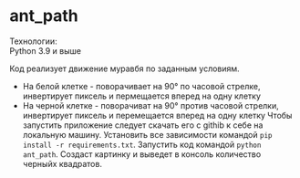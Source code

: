# ant_path

Технологии:  
Python 3.9 и выше 

Код реализует движение муравбя по заданным условиям.  
* На белой клетке - поворачивает на 90° по часовой стрелке, инвертирует пиксель и пермещается вперед на одну клетку
* На черной клетке - поворачиват на 90° против часовой стрелки, инвертирует пиксель и перемещается вперед на одну клетку
Чтобы запустить приложение следует скачать его с githib к себе на локальную машину.
Установить все зависимости командой `pip install -r requirements.txt`.
Запустить код командой `python ant_path`.
Создаст картинку и выведет в консоль количество черныйх квадратов.  

